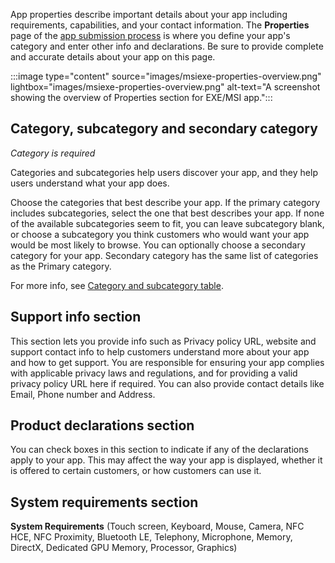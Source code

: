 App properties describe important details about your app including requirements, capabilities, and your contact information. The **Properties** page of the [app submission process](../../../apps/publish/publish-your-app/create-app-submission.md) is where you define your app's category and enter other info and declarations. Be sure to provide complete and accurate details about your app on this page.

:::image type="content" source="images/msiexe-properties-overview.png" lightbox="images/msiexe-properties-overview.png" alt-text="A screenshot showing the overview of Properties section for EXE/MSI app.":::

## Category, subcategory and secondary category
*Category is required*

Categories and subcategories help users discover your app, and they help users understand what your app does.

Choose the categories that best describe your app. If the primary category includes subcategories, select the one that best describes your app. If none of the available subcategories seem to fit, you can leave subcategory blank, or choose a subcategory you think customers who would want your app would be most likely to browse. You can optionally choose a secondary category for your app. Secondary category has the same list of categories as the Primary category.

For more info, see [Category and subcategory table](../../../apps/publish/publish-your-app/categories-and-subcategories.md).

## Support info section

This section lets you provide info such as Privacy policy URL, website and support contact info to help customers understand more about your app and how to get support. You are responsible for ensuring your app complies with applicable privacy laws and regulations, and for providing a valid privacy policy URL here if required. You can also provide contact details like Email, Phone number and Address. 

## Product declarations section

You can check boxes in this section to indicate if any of the declarations apply to your app. This may affect the way your app is displayed, whether it is offered to certain customers, or how customers can use it.

## System requirements section

**System Requirements** (Touch screen, Keyboard, Mouse, Camera, NFC HCE, NFC Proximity, Bluetooth LE, Telephony, Microphone, Memory, DirectX, Dedicated GPU Memory, Processor, Graphics)
